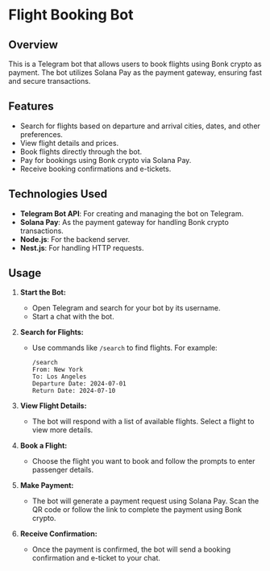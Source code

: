 # Flight Booking Bot

## Overview

This is a Telegram bot that allows users to book flights using Bonk crypto as payment. The bot utilizes Solana Pay as the payment gateway, ensuring fast and secure transactions.

## Features

- Search for flights based on departure and arrival cities, dates, and other preferences.
- View flight details and prices.
- Book flights directly through the bot.
- Pay for bookings using Bonk crypto via Solana Pay.
- Receive booking confirmations and e-tickets.

## Technologies Used

- **Telegram Bot API**: For creating and managing the bot on Telegram.
- **Solana Pay**: As the payment gateway for handling Bonk crypto transactions.
- **Node.js**: For the backend server.
- **Nest.js**: For handling HTTP requests.

## Usage

1. **Start the Bot:**

   - Open Telegram and search for your bot by its username.
   - Start a chat with the bot.

2. **Search for Flights:**

   - Use commands like `/search` to find flights. For example:
     ```plaintext
     /search
     From: New York
     To: Los Angeles
     Departure Date: 2024-07-01
     Return Date: 2024-07-10
     ```

3. **View Flight Details:**

   - The bot will respond with a list of available flights. Select a flight to view more details.

4. **Book a Flight:**

   - Choose the flight you want to book and follow the prompts to enter passenger details.

5. **Make Payment:**

   - The bot will generate a payment request using Solana Pay. Scan the QR code or follow the link to complete the payment using Bonk crypto.

6. **Receive Confirmation:**
   - Once the payment is confirmed, the bot will send a booking confirmation and e-ticket to your chat.
